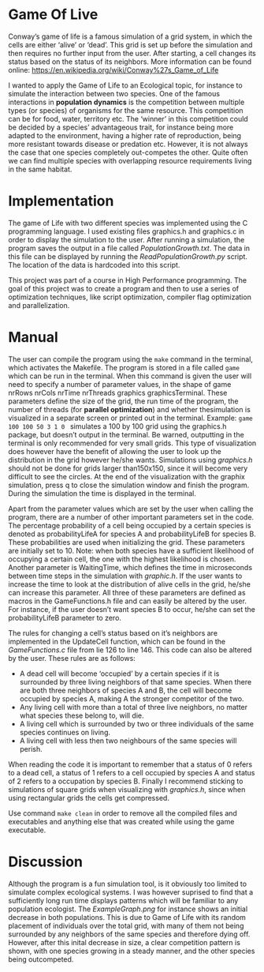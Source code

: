 # Game Of Live
Conway’s game of life is a famous simulation of a grid system, in which the cells are either ‘alive’ or ‘dead’. This grid is set up before the simulation and then requires no further input from the user. After starting, a cell changes its status based on the status of its neighbors. More information can be found online: https://en.wikipedia.org/wiki/Conway%27s_Game_of_Life

I wanted to apply the Game of Life to an Ecological topic, for instance to simulate the interaction between two species. One of the famous interactions in **population dynamics** is the competition between multiple types (or species) of organisms for the same resource. This competition can be for food, water, territory etc. The ‘winner’ in this competition could be decided by a species’ advantageous trait, for instance being more adapted to the environment, having a higher rate of reproduction, being more resistant towards disease or predation etc. However, it is not always the case that one species completely out-competes the other. Quite often we can find multiple species with overlapping resource requirements living in the same habitat. 

# Implementation
The game of Life with two different species was implemented using the C programming language. I used existing files graphics.h and graphics.c in order to display the simulation to the user. After running a simulation, the program saves the output in a file called *PopulationGrowth.txt*. The data in this file can be displayed by running the *ReadPopulationGrowth.py* script. The location of the data is hardcoded into this script. 

This project was part of a course in High Performance programming. The goal of this project was to create a program and then to use a series of optimization techniques, like script optimization, compiler flag optimization and parallelization.

# Manual
The user can compile the program using the ```make``` command in the terminal, which activates the Makefile. The program is stored in a file called ```game``` which can be run in the terminal. When this command is given the user will need to specify a number of parameter values, in the shape of game nrRows nrCols nrTime nrThreads graphics graphicsTerminal. These parameters define the size of the grid, the run time of the program, the number of threads (for **parallel optimization**) and whether thesimulation is visualized in a separate screen or printed out in the terminal. Example: ```game 100 100 50 3 1 0 ``` simulates a 100 by 100 grid using the graphics.h package, but doesn’t output in the terminal. Be warned, outputting in the terminal is only recommended for very small grids. This type of visualization does however have the benefit of allowing the user to look up the distribution in the grid however he/she wants. Simulations using *graphics.h* should not be done for grids larger than150x150, since it will become very difficult to see the circles. At the end of the visualization with the graphix simulation, press q to close the simulation window and finish the program. During the simulation the time is displayed in the terminal.

Apart from the parameter values which are set by the user when calling the program, there are a number of other important parameters set in the code. The percentage probability of a cell being occupied by a certain species is denoted as probabilityLifeA for species A and probabilityLifeB for species B. These probabilities are used when initializing the grid. These parameters are initially set to 10. Note: when both species have a sufficient likelihood of occupying a certain cell, the one with the highest likelihood is chosen. Another parameter is WaitingTime, which defines the time in microseconds between time steps in the simulation with *graphic.h*. If the user wants to increase the time to look at the distribution of alive cells in the grid, he/she can increase this parameter. All three of these parameters are defined as macros in the GameFunctions.h file and can easily be altered by the user. For instance, if the user doesn’t want species B to occur, he/she can set the probabilityLifeB parameter to zero.

The rules for changing a cell’s status based on it’s neighbors are implemented in the UpdateCell function, which can be found in the *GameFunctions.c* file from lie 126 to line 146. This code can also be altered by the user. These rules are as follows:
- A dead cell will become ‘occupied’ by a certain species if it is surrounded by three living neighbors of that same species. When there are both three neighbors of species A and B, the cell will become occupied by species A, making A the stronger competitor of the two.
- Any living cell with more than a total of three live neighbors, no matter what species these belong to, will die.
- A living cell which is surrounded by two or three individuals of the same species continues on living.
- A living cell with less then two neighbours of the same species will perish. 

When reading the code it is important to remember that a status of 0 refers to a dead cell, a status of 1 refers to a cell occupied by species A and status of 2 refers to a occupation by species B. Finally I recommend sticking to simulations of square grids when visualizing with *graphics.h*, since when using rectangular grids the cells get compressed.

Use command ```make clean``` in order to remove all the compiled files  and executables and anything else that was created while using the game executable.

# Discussion
Although the program is a fun simulation tool, is it obviously too limited to simulate complex ecological systems. I was however suprised to find that a sufficiently long run time displays patterns which will be familiar to any population ecologist. The *ExampleGraph.png* for instance shows an initial decrease in both populations. This is due to Game of Life with its random placement of individuals over the total grid, with many of them not being surrounded by any neighbors of the same species and therefore dying off. However, after this inital decrease in size, a clear competition pattern is shown, with one species growing in a steady manner, and the other species being outcompeted.
